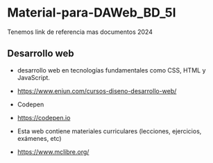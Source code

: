 # Material-para-DAWeb_BD_5I
Tenemos link de referencia mas documentos 2024

## Desarrollo web 
- desarrollo web en tecnologías fundamentales como CSS, HTML y JavaScript.
- https://www.eniun.com/cursos-diseno-desarrollo-web/

-  Codepen
-  https://codepen.io

-  Esta web contiene materiales curriculares (lecciones, ejercicios, exámenes, etc)
-  https://www.mclibre.org/
